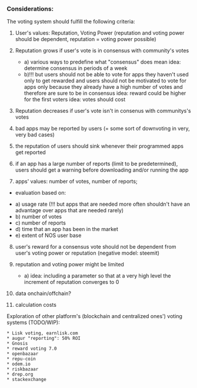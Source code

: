 ### Considerations: 
The voting system should fulfill the following criteria: 

1) User's values: Reputation, Voting Power (reputation and voting power should be dependent, reputation = voting power possible)

2) Reputation grows if user's vote is in consensus with community's votes 
   * a) various ways to predefine what "consensus" does mean
   idea: determine consensus in periods of a week
   * b)!!! but users should not be able to vote for apps they haven't used only to get rewarded and users should not be motivated to vote for apps only because they already have a high number of votes and therefore are sure to 
   be in consensus
   idea: reward could be higher for the first voters
   idea: votes should cost
   
3) Reputation decreases if user's vote isn't in consenus with communitys's votes

4) bad apps may be reported by users (= some sort of downvoting in very, very bad cases) 

5) the reputation of users should sink whenever their programmed apps get reported

6) if an app has a large number of reports (limit to be predetermined), users should get a warning before downloading and/or running the app

7) apps' values: number of votes, number of reports;
* evaluation based on: 
- a) usage rate (!!! but apps that are needed more often shouldn't have an advantage over apps that are needed rarely)
- b) number of votes
- c) number of reports
- d) time that an app has been in the market
- e) extent of NOS user base

8) user's reward for a consensus vote should not be dependent from user's voting power or reputation (negative model: steemit)

9) reputation and voting power might be limited 
    - a) idea: including a parameter so that at a very high level the increment of reputation converges to 0 

10) data onchain/offchain? 

11) calculation costs
   
Exploration of other platform's (blockchain and centralized ones') voting systems (TODO/WIP): 

    * Lisk voting, earnlisk.com
    * augur "reporting": 50% ROI
    * Gnosis
    * reward voting 7.0
    * openbazaar
    * repu-coin
    * odem.io
    * riskbazaar
    * drep.org
    * stackexchange
